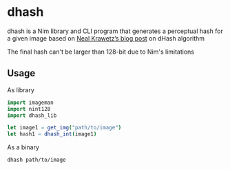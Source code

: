 # dhash
dhash is a Nim library and CLI program that generates a perceptual hash for a given image based on [Neal Krawetz’s blog post](https://www.hackerfactor.com/blog/index.php?/archives/529-Kind-of-Like-That.html) on dHash algorithm

The final hash can't be larger than 128-bit due to Nim's limitations

## Usage
As library
```nim
import imageman
import nint128
import dhash_lib

let image1 = get_img("path/to/image")
let hash1 = dhash_int(image1)
```

As a binary 
```bash
dhash path/to/image
```
